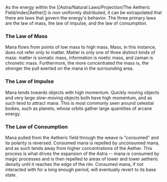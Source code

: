 As the energy within the [[Astra/Natural Laws/Projection/The Aetheric Field/index|Aether]] is non-uniformly distributed, it can be extrapolated that there are laws that govern the energy's behavior. The three primary laws are the law of mass, the law of impulse, and the law of consumption.

### The Law of Mass

Mana flows from points of low mass to high mass. Mass, in this instance, does not refer only to matter. Matter is only one of three distinct kinds of mass: matter is somatic mass, information is noetic mass, and zaman is chronetic mass. Furthermore, the more concentrated the mass is, the stronger the pull exerted on the mana in the surrounding area.

### The Law of Impulse

Mana tends towards objects with high momentum. Quickly moving objects and very large slow-moving objects both have high momentum, and as such tend to attract mana. This is most commonly seen around celestial bodies, such as planets, whose orbits gather large quantities of arcane energy.

### The Law of Consumption

Mana pulled from the Aetheric field through the weave is "consumed" and its polarity is reversed. Consumed mana is repelled by unconsumed mana, and as such tends away from higher concentrations of the Aether. This process is what drives the expansion of the Astra -- mana is consumed by magic processes and is then repelled to areas of lower and lower aetheric density until it reaches the edge of the rim. Consumed mana, if not interacted with for a long enough period, will eventually revert to its base state.
